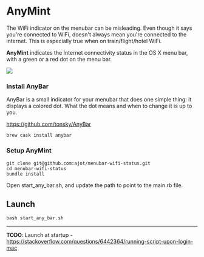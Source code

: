 

# AnyMint
The WiFi indicator on the menubar can be misleading. Even though it says you're connected to WiFi, doesn't always mean you're connected to the internet. This is especially true when on train/flight/hotel WiFi.

**AnyMint** indicates the Internet connectivity status in the OS X menu bar, with a green or a red dot on the menu bar.

![](https://github.com/ajot/menubar-wifi-status/blob/master/assets/demo.gif)

### Install AnyBar
 AnyBar is a small indicator for your menubar that does one simple thing: it displays a colored dot. What the dot means and when to change it is up to you.

https://github.com/tonsky/AnyBar

```
brew cask install anybar
```

### Setup AnyMint
```
git clone git@github.com:ajot/menubar-wifi-status.git
cd menubar-wifi-status
bundle install
```

Open start_any_bar.sh, and update the path to point to the main.rb file.

## Launch
    bash start_any_bar.sh

---

**TODO**: Launch at startup - https://stackoverflow.com/questions/6442364/running-script-upon-login-mac
